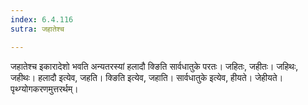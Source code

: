 ```yaml
---
index: 6.4.116
sutra: जहातेश्च

---
```

जहातेश्च इकारादेशो भवति अन्यतरस्यां हलादौ क्ङिति सार्वधातुके परतः। जहितः, जहीतः। जहिथः, जहीथः। हलादौ इत्येव, जहति। क्ङिति इत्येव, जहाति। सार्वधातुके इत्येव, हीयते। जेहीयते। पृथ्ग्योगकरणमुत्तरर्थम्।